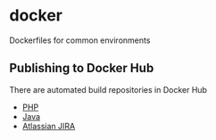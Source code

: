 # docker
Dockerfiles for common environments

## Publishing to Docker Hub

There are automated build repositories in Docker Hub

- [PHP](https://hub.docker.com/r/bitweb/php/)
- [Java](https://hub.docker.com/r/bitweb/java/)
- [Atlassian JIRA](https://hub.docker.com/r/bitweb/jira/)
